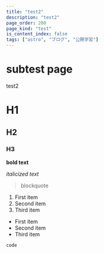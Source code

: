```yaml
---
title: "test2"
description: "test2"
page_order: 200
page_kind: "test"
is_content_index: false
tags: ["astro", "ブログ", "公開学習"]
---
```


# subtest page

test2

# H1

## H2

### H3

**bold text**

_italicized text_

> blockquote

1. First item
2. Second item
3. Third item

- First item
- Second item
- Third item

`code`
